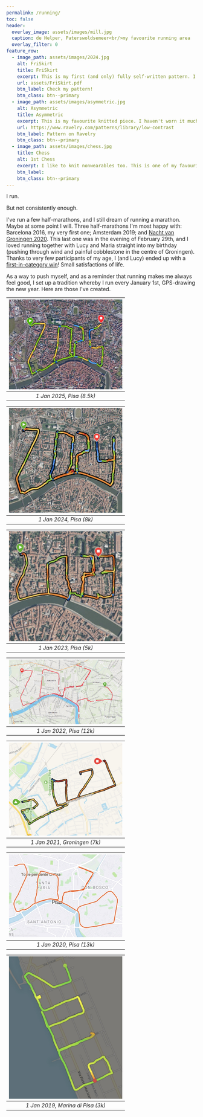 ```yaml
---
permalink: /running/
toc: false
header:
  overlay_image: assets/images/mill.jpg
  caption: de Helper, Paterswoldsemeer<br/>my favourite running area
  overlay_filter: 0
feature_row:
  - image_path: assets/images/2024.jpg
    alt: FriSkirt
    title: FriSkirt
    excerpt: This is my first (and only) fully self-written pattern. I often make up stuff, but this is the only one I actually wrote down properly.
    url: assets/FriSkirt.pdf
    btn_label: Check my pattern!
    btn_class: btn--primary
  - image_path: assets/images/asymmetric.jpg
    alt: Asymmetric
    title: Asymmetric
    excerpt: This is my favourite knitted piece. I haven't worn it much, but I love it. The pattern called for sleeves, but I went for not having them.
    url: https://www.ravelry.com/patterns/library/low-contrast
    btn_label: Pattern on Ravelry
    btn_class: btn--primary
  - image_path: assets/images/chess.jpg
    title: Chess
    alt: 1st Chess
    excerpt: I like to knit nonwearables too. This is one of my favourite pieces knitted during the long Covid days.
    btn_label: 
    btn_class: btn--primary
---
```


I run.

But not consistently enough.

I've run a few half-marathons, and I still dream of running a marathon. Maybe at some point I will. Three half-marathons I'm most happy with: Barcelona 2016, my very first one; Amsterdam 2019; and [Nacht van Groningen 2020](https://www.nachtvangroningen.nl/info/vorige-edities/editie-2020/). This last one was in the evening of February 29th, and I loved running together with Lucy and Maria straight into my birthday (pushing through wind and painful cobblestone in the centre of Groningen). Thanks to very few participants of my age, I (and Lucy) ended up with a [first-in-category win](/assets/images/nacht2020.jpg)! Small satisfactions of life. 

As a way to push myself, and as a reminder that running makes me always feel good, I set up a tradition whereby I run every January 1st, GPS-drawing the new year. Here are those I've created.


|<img src="/assets/images/2025.jpg" alt="2025" width="300">|
|:--:| 
|*1 Jan 2025, Pisa (8.5k)*|

|<img src="/assets/images/2024.jpg" alt="2024" width="300">|
|:--:| 
|*1 Jan 2024, Pisa (8k)*|

 |<img src="/assets/images/2023.jpg" alt="2023" width="300">
 |:--:| 
 | *1 Jan 2023, Pisa (5k)* |

|<img src="/assets/images/2022.jpg" alt="2022" width="300">
|:--:| 
| *1 Jan 2022, Pisa (12k)* |

|<img src="/assets/images/2021.jpg" alt="2021" width="300">
|:--:| 
| *1 Jan 2021, Groningen (7k)* |

|<img src="/assets/images/2020.jpg" alt="2020" width="300"> 
|:--:| 
| *1 Jan 2020, Pisa (13k)* |

|<img src="/assets/images/2019.jpg" alt="2019" width="300">
|:--:| 
| *1 Jan 2019, Marina di Pisa (3k)* |

